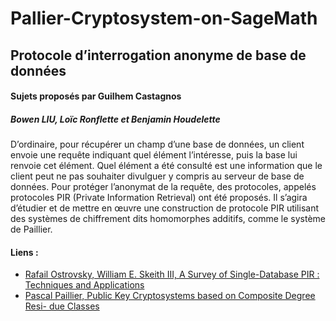 
# Pallier-Cryptosystem-on-SageMath

## Protocole d’interrogation anonyme de base de données

#### Sujets proposés par Guilhem Castagnos

##### Bowen LIU, Loïc Ronflette et Benjamin Houdelette

D’ordinaire, pour récupérer un champ d’une base de données, un client envoie une requête indiquant quel élément l’intéresse, puis la base lui renvoie cet élément. Quel élément a été consulté est une information que le client peut ne pas souhaiter divulguer y compris au serveur de base de données. Pour protéger l’anonymat de la requête, des protocoles, appelés protocoles PIR (Private Information Retrieval) ont été proposés. Il s’agira d’étudier et de mettre en œuvre une construction de protocole PIR utilisant des systèmes de chiffrement dits homomorphes additifs, comme le système de Paillier.


#### Liens :
- [Rafail Ostrovsky, William E. Skeith III, A Survey of Single-Database PIR :
Techniques and Applications](http://eprint.iacr.org/2007/059.pdf)
- [Pascal Paillier, Public Key Cryptosystems based on Composite Degree Resi- due Classes]( http://citeseer.ist.psu.edu/viewdoc/summary?doi=10.1.1.112.4035)
